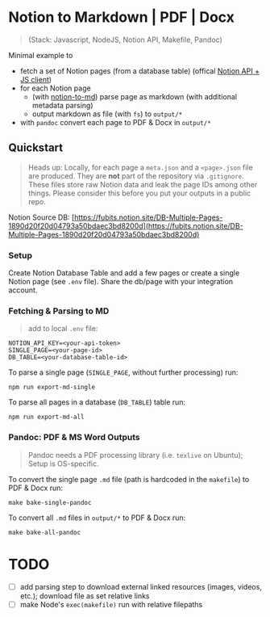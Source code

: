 # Notion to Markdown | PDF | Docx

> (Stack: Javascript, NodeJS, Notion API, Makefile, Pandoc)

Minimal example to

- fetch a set of Notion pages (from a database table) (offical [Notion API + JS client](https://developers.notion.com/))
- for each Notion page
  - (with [notion-to-md](https://github.com/souvikinator/notion-to-md)) parse page as markdown (with additional metadata parsing)
  - output markdown as file (with `fs`) to `output/*`
- with `pandoc` convert each page to PDF & Docx in `output/*`

## Quickstart

> Heads up: Locally, for each page a `meta.json` and a `<page>.json` file are produced. They are **not** part of the repository via `.gitignore`. These files store raw Notion data and leak the page IDs among other things. Please consider this before you put your outputs in a public repo.

Notion Source DB: [https://fubits.notion.site/DB-Multiple-Pages-1890d20f20d04793a50bdaec3bd8200d](https://fubits.notion.site/DB-Multiple-Pages-1890d20f20d04793a50bdaec3bd8200d)

### Setup

Create Notion Database Table and add a few pages or create a single Notion page (see `.env` file). Share the db/page with your integration account.

### Fetching & Parsing to MD

> add to local `.env` file:

```
NOTION_API_KEY=<your-api-token>
SINGLE_PAGE=<your-page-id>
DB_TABLE=<your-database-table-id>
```

To parse a single page (`SINGLE_PAGE`, without further processing) run:

```
npm run export-md-single
```

To parse all pages in a database (`DB_TABLE`) table run:

```
npm run export-md-all
```

### Pandoc: PDF & MS Word Outputs

> Pandoc needs a PDF processing library (i.e. `texlive` on Ubuntu); Setup is OS-specific.

To convert the single page `.md` file (path is hardcoded in the `makefile`) to PDF & Docx run:

```
make bake-single-pandoc
```

To convert all `.md` files in `output/*` to PDF & Docx run:

```
make bake-all-pandoc
```

# TODO

- [ ] add parsing step to download external linked resources (images, videos, etc.); download file as set relative links
- [ ] make Node's `exec(makefile)` run with relative filepaths
